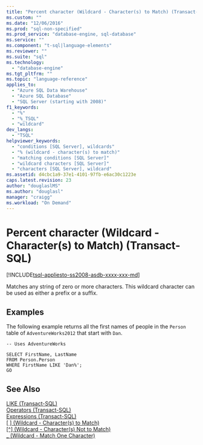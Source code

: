 ```yaml
---
title: "Percent character (Wildcard - Character(s) to Match) (Transact-SQL) | Microsoft Docs"
ms.custom: ""
ms.date: "12/06/2016"
ms.prod: "sql-non-specified"
ms.prod_service: "database-engine, sql-database"
ms.service: ""
ms.component: "t-sql|language-elements"
ms.reviewer: ""
ms.suite: "sql"
ms.technology: 
  - "database-engine"
ms.tgt_pltfrm: ""
ms.topic: "language-reference"
applies_to: 
  - "Azure SQL Data Warehouse"
  - "Azure SQL Database"
  - "SQL Server (starting with 2008)"
f1_keywords: 
  - "%"
  - "%_TSQL"
  - "wildcard"
dev_langs: 
  - "TSQL"
helpviewer_keywords: 
  - "conditions [SQL Server], wildcards"
  - "% (wildcard - character(s) to match)"
  - "matching conditions [SQL Server]"
  - "wildcard characters [SQL Server]"
  - "characters [SQL Server], wildcard"
ms.assetid: d4cbc1a9-37e1-4101-97fb-e6ac30c1223e
caps.latest.revision: 23
author: "douglaslMS"
ms.author: "douglasl"
manager: "craigg"
ms.workload: "On Demand"
---
```

# Percent character (Wildcard - Character(s) to Match) (Transact-SQL)
[!INCLUDE[tsql-appliesto-ss2008-asdb-xxxx-xxx-md](../../includes/tsql-appliesto-ss2008-asdb-xxxx-xxx-md.md)]

  Matches any string of zero or more characters. This wildcard character can be used as either a prefix or a suffix.  
  
## Examples  
 The following example returns all the first names of people in the `Person` table of `AdventureWorks2012` that start with `Dan`.  
  
```  
-- Uses AdventureWorks  
  
SELECT FirstName, LastName  
FROM Person.Person  
WHERE FirstName LIKE 'Dan%';  
GO  
```  
  
## See Also  
 [LIKE &#40;Transact-SQL&#41;](../../t-sql/language-elements/like-transact-sql.md)   
 [Operators &#40;Transact-SQL&#41;](../../t-sql/language-elements/operators-transact-sql.md)   
 [Expressions &#40;Transact-SQL&#41;](../../t-sql/language-elements/expressions-transact-sql.md)  
 [&#91; &#93; (Wildcard - Character(s) to Match)](../../t-sql/language-elements/wildcard-character-s-to-match-transact-sql.md)   
  [&#91;^&#93; (Wildcard - Character(s) Not to Match)](../../t-sql/language-elements/wildcard-character-s-not-to-match-transact-sql.md)     
 [_ (Wildcard - Match One Character)](../../t-sql/language-elements/wildcard-match-one-character-transact-sql.md)  
    
  
